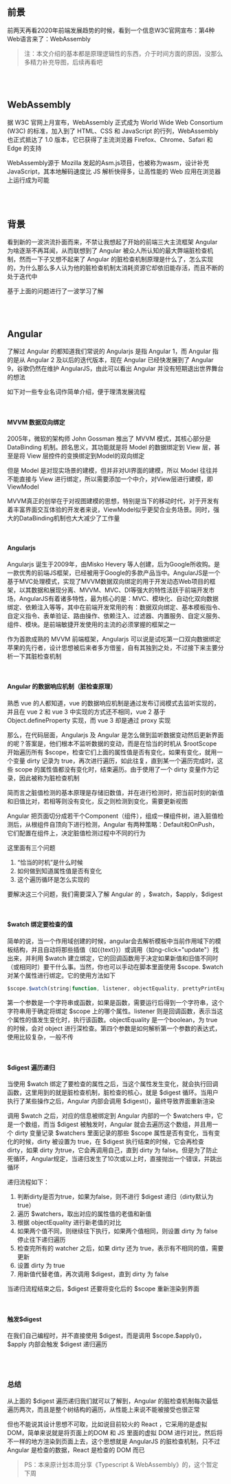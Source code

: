 ## 前景

前两天再看2020年前端发展趋势的时候，看到一个信息W3C官网宣布：第4种Web语言来了：WebAssembly

> 注：本文介绍的基本都是原理逻辑性的东西，介于时间方面的原因，没那么多精力补充导图，后续再看吧

<br >

<br >

## WebAssembly

据 W3C 官网上月宣布，WebAssembly 正式成为 World Wide Web Consortium (W3C) 的标准，加入到了 HTML、CSS 和 JavaScript 的行列，WebAssembly 也正式抵达了 1.0 版本，它已获得了主流浏览器 Firefox、Chrome、Safari 和 Edge 的支持

WebAssembly源于 Mozilla 发起的Asm.js项目，也被称为wasm，设计补充 JavaScript，其本地解码速度比 JS 解析快得多，让高性能的 Web 应用在浏览器上运行成为可能

<br >

<br >

## 背景

看到新的一波洪流扑面而来，不禁让我想起了开始的前端三大主流框架 Angular 为啥逐渐不再耳闻，从而联想到了 Angular 被众人所认知的最大弊端脏检查机制，然而一下子又想不起来了 Angular 的脏检查机制原理是什么了，怎么实现的，为什么那么多人认为他的脏检查机制太消耗资源它却依旧能存活，而且不断的处于迭代中

基于上面的问题进行了一波学习了解

<br >

<br >

## Angular

了解过 Angular 的都知道我们常说的 Angularjs 是指 Angular 1，而 Angular 指的是从 Angular 2 及以后的迭代版本，现在 Angular 已经快发展到了 Angular 9，谷歌仍然在维护 AngularJS，由此可以看出 Angular 并没有短期退出世界舞台的想法

如下对一些专业名词作简单介绍，便于理清发展流程

<br >

#### MVVM 数据双向绑定

2005年，微软的架构师 John Gossman 推出了 MVVM 模式，其核心部分是 DataBinding 机制。顾名思义，其功能就是将 Model 的数据绑定到 View 层，甚至是将 View 层控件的变换绑定到Model的双向绑定

但是 Model 是对现实场景的建模，但并非对UI界面的建模，所以 Model 往往并不能直接与 View 进行绑定，所以需要添加一个中介，对View层进行建模，即 ViewModel

MVVM真正的创举在于对视图建模的思想，特别是当下的移动时代，对于开发有着丰富界面交互体验的开发者来说，ViewModel似乎更契合业务场景。同时，强大的DataBinding机制也大大减少了工作量

<br >

#### Angularjs

Angularjs 诞生于2009年，由Misko Hevery 等人创建，后为Google所收购。是一款优秀的前端JS框架，已经被用于Google的多款产品当中。AngularJS是一个基于MVC处理模式，实现了MVVM数据双向绑定的用于开发动态Web项目的框架，以其数据和展现分离、MVVM、MVC、DI等强大的特性活跃于前端开发市场，AngularJS有着诸多特性，最为核心的是：MVC、模块化、自动化双向数据绑定、依赖注入等等，其中在前端开发常用的有：数据双向绑定、基本模板指令、自定义指令、表单验证、路由操作、依赖注入、过滤器、内置服务、自定义服务、组件、模块。是前端敏捷开发使用的主流的必须掌握的框架之一

作为首款成熟的 MVVM 前端框架，Angularjs 可以说是试吃第一口双向数据绑定苹果的先行者，设计思想被后来者多方借鉴，自有其独到之处，不过接下来主要分析一下其脏检查机制

<br >

#### Angular 的数据响应机制（脏检查原理）

熟悉 vue 的人都知道，vue 的数据响应机制是通过发布订阅模式去监听实现的，并且在 vue 2 和 vue 3 中实现的方式还不相同，vue 2 基于 Object.defineProperty 实现，而 vue 3 却是通过 proxy 实现

那么，在代码层面，Angularjs 及 Angular 是怎么做到监听数据变动然后更新界面的呢？答案是，他们根本不监听数据的变动，而是在恰当的时机从 \$rootScope 开始遍历所有 \$scope，检查它们上面的属性值是否有变化，如果有变化，就用一个变量 dirty 记录为 true，再次进行遍历，如此往复，直到某一个遍历完成时，这些 scope 的属性值都没有变化时，结束遍历。由于使用了一个 dirty 变量作为记录，因此被称为脏检查机制

简而言之脏值检测的基本原理是存储旧数值，并在进行检测时，把当前时刻的新值和旧值比对，若相等则没有变化，反之则检测到变化，需要更新视图

Angular 把页面切分成若干个Component（组件），组成一棵组件树，进入脏值检测后，从根组件自顶向下进行检测，Angular 有两种策略：Default和OnPush，它们配置在组件上，决定脏值检测过程中不同的行为

这里面有三个问题

1. “恰当的时机”是什么时候
2. 如何做到知道属性值是否有变化
3. 这个遍历循环是怎么实现的

要解决这三个问题，我们需要深入了解 Angular 的 ，\$watch，\$apply，\$digest

<br >

#### $watch 绑定要检查的值

简单的说，当一个作用域创建的时候，angular会去解析模板中当前作用域下的模板结构，并且自动将那些插值（如{{text}}）或调用（如ng-click="update"）找出来，并利用 \$watch 建立绑定，它的回调函数用于决定如果新值和旧值不同时（或相同时）要干什么事。当然，你也可以手动在脚本里面使用 \$scope. $watch 对某个属性进行绑定。它的使用方法如下

```javascript
$scope.$watch(string|function, listener, objectEquality, prettyPrintExpression)
```

第一个参数是一个字符串或函数，如果是函数，需要运行后得到一个字符串，这个字符串用于确定将绑定 \$scope 上的哪个属性。listener 则是回调函数，表示当这个属性的值发生变化时，执行该函数。objectEquality 是一个boolean，为 true 的时候，会对 object 进行深检查。第四个参数是如何解析第一个参数的表达式，使用比较复杂，一般不传

<br >

#### $digest 遍历递归

当使用 \$watch 绑定了要检查的属性之后，当这个属性发生变化，就会执行回调函数，这里用到的就是脏检查机制，脏检查的核心，就是 \$digest 循环。当用户执行了某些操作之后，Angular 内部会调用 $digest()，最终导致界面重新渲染

调用 \$watch 之后，对应的信息被绑定到 Angular 内部的一个 \$watchers 中，它是一个数组，而当​ \$digest 被触发时，Angular 就会去遍历这个数组，并且用一个 dirty 变量记录 \$watchers 里面记录的那些 \$scope 属性是否有变化，当有变化的时候，dirty 被设置为 true，在 $digest 执行结束的时候，它会再检查 dirty，如果 dirty 为true，它会再调用自己，直到 dirty 为 false。但是为了防止死循环，Angular规定，当递归发生了10次或以上时，直接抛出一个错误，并跳出循环

递归流程如下：

1. 判断dirty是否为true，如果为false，则不进行 $digest 递归（dirty默认为true）
2. 遍历 $watchers，取出对应的属性值的老值和新值
3. 根据 objectEquality 进行新老值的对比
4. 如果两个值不同，则继续往下执行，如果两个值相同，则设置 dirty 为 false 停止往下递归遍历
5. 检查完所有的 watcher 之后，如果 dirty 还为 true，表示有不相同的值，需要更新
6. 设置 dirty 为 true
7. 用新值代替老值，再次调用 $digest，直到 dirty 为 false

当递归流程结束之后，\$digest 还要将变化后的 $scope 重新渲染到界面

<br >

#### 触发$digest

在我们自己编程时，并不直接使用 \$digest，而是调用 \$scope.\$apply()，​\$apply 内部会触发 $digest 递归遍历

<br >

<br >

### 总结

从上面的 $digest 遍历递归我们就可以了解到，Angular 的脏检查机制每次最低遍历两次，而且是整个树结构的遍历，从性能上来说不能被接受也很正常

但也不能说其设计思想不可取，比如说目前较火的 React ，它采用的是虚拟 DOM，简单来说就是将页面上的DOM 和 JS 里面的虚拟 DOM 进行对比，然后将不一样的地方渲染到页面上去，这个思想就是 AngularJS 的脏检查机制，只不过 Angular 是检查的数据，React 是检查的 DOM 而已

> PS：本来原计划本周分享《Typescript & WebAssembly》的，这个暂定下周

